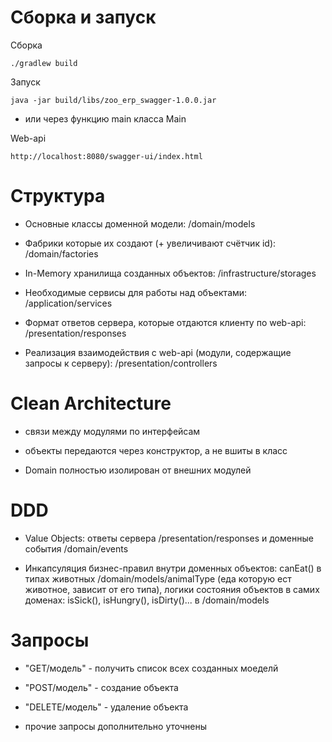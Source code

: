     
# Сборка и запуск

Сборка
```
./gradlew build
```

Запуск
```
java -jar build/libs/zoo_erp_swagger-1.0.0.jar
```

- или через функцию main класса Main

Web-api
```
http://localhost:8080/swagger-ui/index.html
```


# Структура

- Основные классы доменной модели: /domain/models

- Фабрики которые их создают (+ увеличивают счётчик id): /domain/factories

- In-Memory хранилища созданных объектов: /infrastructure/storages

- Необходимые сервисы для работы над объектами: /application/services

- Формат ответов сервера, которые отдаются клиенту по web-api: /presentation/responses

- Реализация взаимодействия с web-api (модули, содержащие запросы к серверу): /presentation/controllers

# Clean Architecture

- связи между модулями по интерфейсам

- объекты передаются через конструктор, а не вшиты в класс

- Domain полностью изолирован от внешних модулей

# DDD

- Value Objects: ответы сервера /presentation/responses и доменные события /domain/events

- Инкапсуляция бизнес-правил внутри доменных объектов: canEat() в типах животных /domain/models/animalType (еда которую ест животное, зависит от его типа), логики состояния объектов в самих доменах: isSick(), isHungry(), isDirty()... в /domain/models

# Запросы

- "GET/модель" - получить список всех созданных моеделй

- "POST/модель" - создание объекта

- "DELETE/модель" - удаление объекта

- прочие запросы дополнительно уточнены

